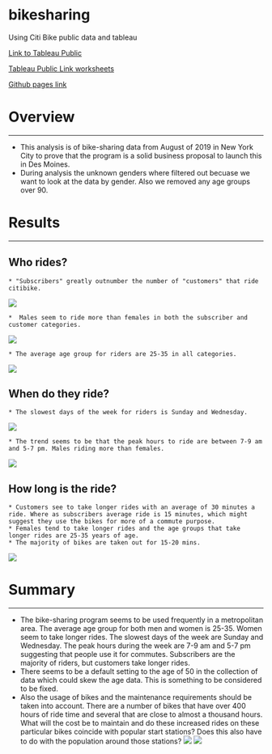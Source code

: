 # bikesharing
Using Citi Bike public data and tableau

[Link to Tableau Public](https://public.tableau.com/app/profile/colleen8475)

[Tableau Public Link worksheets](https://public.tableau.com/app/profile/colleen8475/viz/Citibike_tableauchallenge/UserTripsbyGenderbyWeekday)

[Github pages link](https://collaff2.github.io/bikesharing/)


# Overview
----------------
 * This analysis is of bike-sharing data  from August of 2019 in New York City to prove that the program is a solid business proposal to launch this in Des Moines.
 * During analysis the unknown genders where filtered out becuase we want to look at the data by gender. Also we removed any age groups over 90.


# Results
------------------


## Who rides?
    * "Subscribers" greatly outnumber the number of "customers" that ride citibike.
  ![](Images/Trips%20by%20Usertype.png)
  
    *  Males seem to ride more than females in both the subscriber and customer categories.
  ![](Images/Trips%20by%20gender.png)

    * The average age group for riders are 25-35 in all categories.
  ![](Images/riders%20by%20age.png)

## When do they ride?
    * The slowest days of the week for riders is Sunday and Wednesday.
  ![](Images/Rides%20by%20weekday.png)

    * The trend seems to be that the peak hours to ride are between 7-9 am and 5-7 pm. Males riding more than females.
  ![](Images/Trips%20by%20gender.png)

## How long is the ride?
    * Customers see to take longer rides with an average of 30 minutes a ride. Where as subscribers average ride is 15 minutes, which might suggest they use the bikes for more of a commute purpose.
    * Females tend to take longer rides and the age groups that take longer rides are 25-35 years of age.
    * The majority of bikes are taken out for 15-20 mins.
  ![](Images/How%20long%20is%20the%20ride.png)


 # Summary
 ---------------------- 
   * The bike-sharing program seems to be used frequently in a metropolitan area. The average age group for both men and women is 25-35. Women seem to take longer rides. The slowest days of the week are Sunday and Wednesday. The peak hours during the week are 7-9 am and 5-7 pm suggesting that people use it for commutes. Subscribers are the majority of riders, but customers take longer rides.
   * There seems to be a default setting to the age of 50 in the collection of data which could skew the age data. This is something to be considered to be fixed.
   * Also  the usage of bikes and the maintenance requirements should be taken into account. There are a number of bikes that have over 400 hours of ride time and several that are close to almost a thousand hours. What will the cost be to maintain and do these increased rides on these particular bikes coincide with popular start stations? Does this also have to do with the population around those stations?
   ![](Images/Bike%20Maintenance.png)
   ![](Images/Top%2010%20stations.png)
